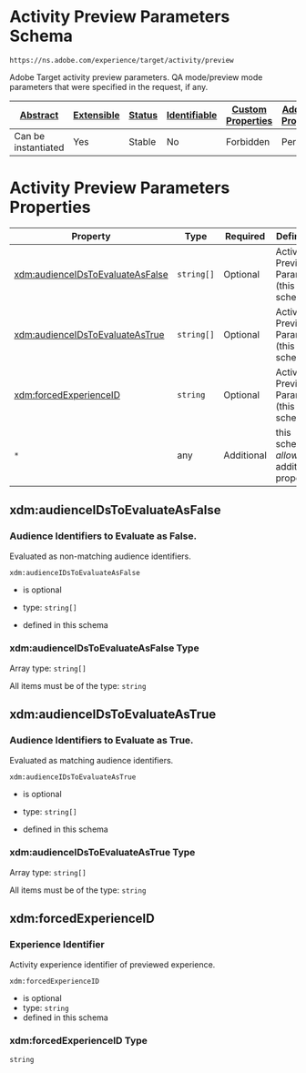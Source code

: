
# Activity Preview Parameters Schema

```
https://ns.adobe.com/experience/target/activity/preview
```

Adobe Target activity preview parameters. QA mode/preview mode parameters that were specified in the request, if any.

| [Abstract](../../../../../abstract.md) | [Extensible](../../../../../extensions.md) | [Status](../../../../../status.md) | [Identifiable](../../../../../id.md) | [Custom Properties](../../../../../extensions.md) | [Additional Properties](../../../../../extensions.md) | Defined In |
|----------------------------------------|--------------------------------------------|------------------------------------|--------------------------------------|---------------------------------------------------|-------------------------------------------------------|------------|
| Can be instantiated | Yes | Stable | No | Forbidden | Permitted | [adobe/experience/target/activity/preview.schema.json](adobe/experience/target/activity/preview.schema.json) |

# Activity Preview Parameters Properties

| Property | Type | Required | Defined by |
|----------|------|----------|------------|
| [xdm:audienceIDsToEvaluateAsFalse](#xdmaudienceidstoevaluateasfalse) | `string[]` | Optional | Activity Preview Parameters (this schema) |
| [xdm:audienceIDsToEvaluateAsTrue](#xdmaudienceidstoevaluateastrue) | `string[]` | Optional | Activity Preview Parameters (this schema) |
| [xdm:forcedExperienceID](#xdmforcedexperienceid) | `string` | Optional | Activity Preview Parameters (this schema) |
| `*` | any | Additional | this schema *allows* additional properties |

## xdm:audienceIDsToEvaluateAsFalse
### Audience Identifiers to Evaluate as False.

Evaluated as non-matching audience identifiers.

`xdm:audienceIDsToEvaluateAsFalse`
* is optional
* type: `string[]`

* defined in this schema

### xdm:audienceIDsToEvaluateAsFalse Type


Array type: `string[]`

All items must be of the type:
`string`









## xdm:audienceIDsToEvaluateAsTrue
### Audience Identifiers to Evaluate as True.

Evaluated as matching audience identifiers.

`xdm:audienceIDsToEvaluateAsTrue`
* is optional
* type: `string[]`

* defined in this schema

### xdm:audienceIDsToEvaluateAsTrue Type


Array type: `string[]`

All items must be of the type:
`string`









## xdm:forcedExperienceID
### Experience Identifier

Activity experience identifier of previewed experience.

`xdm:forcedExperienceID`
* is optional
* type: `string`
* defined in this schema

### xdm:forcedExperienceID Type


`string`





